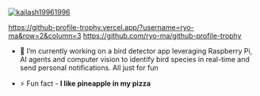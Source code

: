 <p align="left"> <a href="https://github-profile-trophy.vercel.app/?username=ryo-ma&row=2&column=3"><img src="https://github-profile-trophy.vercel.app/?username=kailash19961996" alt="kailash19961996" /></a> </p>

https://github-profile-trophy.vercel.app/?username=ryo-ma&row=2&column=3
https://github.com/ryo-ma/github-profile-trophy

- 🔭 I’m currently working on a bird detector app leveraging Raspberry Pi, AI agents and computer vision to identify bird species in real-time and send personal notifications. All just for fun

- ⚡ Fun fact - **I like pineapple in my pizza**






